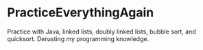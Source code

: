 # PracticeEverythingAgain

Practice with Java, linked lists, doubly linked lists, bubble sort, and quicksort.
Derusting my programming knowledge.
